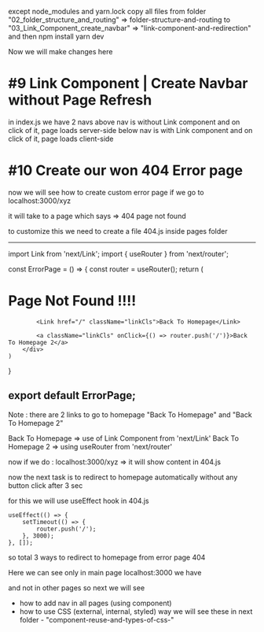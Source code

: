 except node_modules and yarn.lock copy all files from folder "02_folder_structure_and_routing" => folder-structure-and-routing to
 "03_Link_Component_create_navbar" => "link-component-and-redirection"
 and then 
 npm install
 yarn dev

Now we will make changes here 

#9 Link Component | Create Navbar without Page Refresh
========================================================

in index.js
we have 2 navs
above nav is without Link component and on click of it, page loads server-side
below nav is with Link component and on click of it, page loads client-side


#10 Create our won 404 Error page
==================================

now we will see how to create custom error page
if we go to localhost:3000/xyz

it will take to a page which says => 404 page not found

to customize this we need to create a file 404.js inside pages folder

------------------------------------------------------------
import Link from 'next/Link';
import { useRouter } from 'next/router';

const ErrorPage = () => {
    const router =  useRouter();
    return (
        <div id="page-not-found">
            <h1> Page Not Found !!!!</h1>

            <Link href="/" className="linkCls">Back To Homepage</Link>

            <a className="linkCls" onClick={() => router.push('/')}>Back To Homepage 2</a>
        </div>
    )
}

export default ErrorPage;
------------------------------------------------------------
Note : there are 2 links to go to homepage "Back To Homepage" and "Back To Homepage 2"

Back To Homepage  => use of Link Component from 'next/Link'
Back To Homepage 2 => using useRouter from 'next/router'

now if we do : 
localhost:3000/xyz => it will show content in 404.js 

now the next task is to redirect to homepage automatically without any button click after 3 sec

for this we will use useEffect hook in 404.js

    useEffect(() => {
        setTimeout(() => {
            router.push('/');    
        }, 3000);
    }, []);

so total 3 ways to redirect to homepage from error page 404


Here we can see only in main page localhost:3000 we have <nav> and not in other pages
so next we will see 
- how to add nav in all pages (using component)
- how to use CSS (external, internal, styled) way
we will see these in next folder - "component-reuse-and-types-of-css-"








